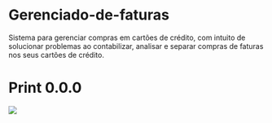 # Gerenciado-de-faturas
Sistema para gerenciar compras em cartões de crédito, com intuito de solucionar problemas ao contabilizar, analisar e separar compras de faturas nos seus cartões de crédito.

# Print 0.0.0
<img src=https://user-images.githubusercontent.com/115576665/285456351-cc5269cc-1722-4966-91df-497d7b835b9d.png>
